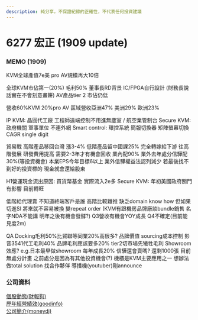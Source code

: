 ```yaml
---
description: 純分享，不保證紀錄的正確性，不代表任何投資建議
---
```


# 6277 宏正 \(1909 update\)

### MEMO \(1909\)

KVM全球產值7e美 pro AV規模再大10倍

全球KVM市佔第一\(20%\) 毛利50% 董事長RD背景 IC/FPGA自行設計 \(財務長說話實在不會刻意畫餅\) AV產品tier 2 市佔仍低

營收60%KVM 20%pro AV 區域營收亞洲47% 美洲29% 歐洲23%

IP KVM: 晶圓代工廠 工程師遠端控制不用進無塵室 / 航空業管制台 Secure KVM: 政府機關 軍事單位 不連外網 Smart control: 環控系統 簡報切換器 矩陣螢幕切換 CAGR single digit

貿易戰 高階產品移回台灣 漲3-4% 低階產品留中國課25% 完全轉嫁給下游 往高階發展 研發費用提高 需要2-3年才有機會回收 業內配90% 業外去年處分信驊配30%\(等投資機會\) 本業EPS今年目標6以上 業外信驊權益法認列減少 若最後找不到好的投資標的 現金就會還給股東

H1營運現金流出原因: 買貨幣基金 實際流入2e多 Secure KVM: 年初美國政府關門有影響 目前轉旺

低階給代理賣 不知道終端客戶是誰 高階比較難推 缺乏domain know how 但如果切進SI 將來就不容易被換 變repeat order \(KVM有跟機房品牌廠談bundle銷售 名字NDA不能講 明年之後有機會發酵?\) Q3營收有機會YOY成長 Q4不確定\(目前能見度2m\)

QA Docking毛利50%比貿聯等同業20%高很多? 品牌價值 sourcing成本控制 影音3541代工毛利40% 品牌毛利應該要多20% tier2切市場先犧牲毛利 Showroom效應? e.g.日本最早做showroom 每年成長20% 信驊還會賣嗎? 還剩1000張 目前無處分計畫 之前處分是因為有其他投資機會\(?\) 機櫃是KVM主要應用之一 想辦法做total solution 找合作夥伴 導播機\(youtuber\)剛announce

### 公司資料

[個股動態\(財報狗\)](https://statementdog.com/analysis/tpe/6277)  
[歷年經營績效\(goodinfo\)](https://goodinfo.tw/StockInfo/StockBzPerformance.asp?STOCK_ID=6277)  
[公司簡介\(moneydj\)](https://www.moneydj.com/KMDJ/Wiki/wikiViewer.aspx?keyid=3ad7b94e-9e26-42f9-8ca4-7a8c9de522c6)

